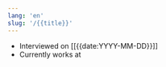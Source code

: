 ```yaml
---
lang: 'en'
slug: '/{{title}}'
---
```


- Interviewed on [[{{date:YYYY-MM-DD}}]]
- Currently works at



<Callout type="info" title="I love my job because..." icon="💙">
</Callout>
